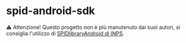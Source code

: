 # spid-android-sdk

⚠️ Attenzione! Questo progetto non è più manutenuto dai suoi autori, si consiglia l'utilizzo di [SPIDlibraryAndroid di INPS](https://github.com/INPS-it/SPIDlibraryAndroid).
